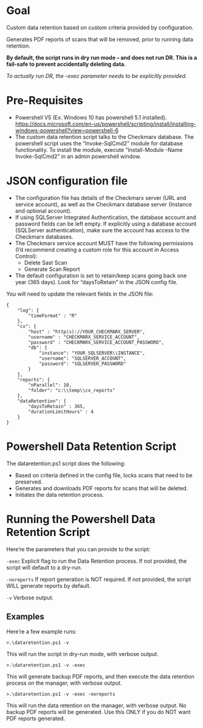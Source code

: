 # Goal
Custom data retention based on custom criteria provided by configuration.

Generates PDF reports of scans that will be removed, prior to running data retention.

**By default, the script runs in dry run mode – and does not run DR. This is a fail-safe to prevent accidentally deleting data.**

*To actually run DR, the -exec parameter needs to be explicitly provided.*

# Pre-Requisites
-	Powershell V5 (Ex. Windows 10 has powershell 5.1 installed). https://docs.microsoft.com/en-us/powershell/scripting/install/installing-windows-powershell?view=powershell-6
-	The custom data retention script talks to the Checkmarx database. The powershell script uses the “Invoke-SqlCmd2” module for database functionality. To install the module, execute “Install-Module -Name Invoke-SqlCmd2” in an admin powershell window.

# JSON configuration file
- The configuration file has details of the Checkmarx server (URL and service account), as well as the Checkmarx database server (Instance and optional account).
- If using SQLServer Integrated Authentication, the database account and password fields can be left empty. If explicitly using a database account (SQLServer authentication), make sure the account has access to the Checkmarx databases.
- The Checkmarx service account MUST have the following permissions (I’d recommend creating a custom role for this account in Access Control):
    - Delete Sast Scan
    - Generate Scan Report
- The default configuration is set to retain/keep scans going back one year (365 days). Look for “daysToRetain” in the JSON config file.

You will need to update the relevant fields in the JSON file:
```
{
    "log": {
        "timeFormat" : "R"
    },
    "cx": {
        "host" : "http(s)://YOUR_CHECKMARX_SERVER",
        "username" : "CHECKMARX_SERVICE_ACCOUNT",
        "password" : "CHECKMARX_SERVICE_ACCOUNT_PASSWORD",
        "db": {
            "instance": "YOUR_SQLSERVER\\INSTANCE",
            "username": "SQLSERVER_ACCOUNT",
            "password": "SQLSERVER_PASSWORD"
        }
    },
    "reports": {
        "nParallel": 10,
        "folder": "c:\\temp\\cx_reports"
    },
    "dataRetention": {
        "daysToRetain" : 365,
        "durationLimitHours" : 4
    }
}
```

# Powershell Data Retention Script
The dataretention.ps1 script does the following:
-	Based on criteria defined in the config file, locks scans that need to be preserved.
-	Generates and downloads PDF reports for scans that will be deleted.
-	Initiates the data retention process.

# Running the Powershell Data Retention Script

Here’re the parameters that you can provide to the script:

`-exec`
Explicit flag to run the Data Retention process. If not provided, the script will default to a dry-run.

`-noreports`
If report generation is NOT required. If not provided, the script WILL generate reports by default.

`-v`
Verbose output.

## Examples
Here’re a few example runs:

`>.\dataretention.ps1 -v `

This will run the script in dry-run mode, with verbose output.

`>.\dataretention.ps1 -v -exec`

This will generate backup PDF reports, and then execute the data retention process on the manager, with verbose output.

`>.\dataretention.ps1 -v -exec -noreports`

This will run the data retention on the manager, with verbose output. No backup PDF reports will be generated. Use this ONLY if you do NOT want PDF reports generated.
